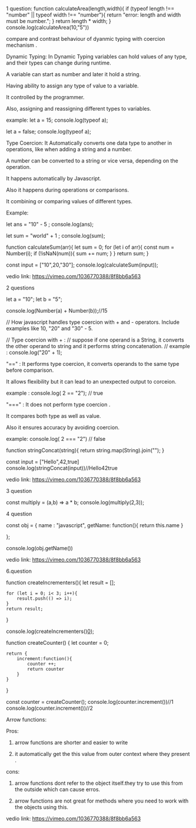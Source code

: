 1 question:
function calculateArea(length,width){
    if (typeof length !== "number" || typeof width !== "number"){
        return "error: length and width must be number.";
    }
    return length * width;
}
console.log(calculateArea(10,"5"))


compare and contrast behaviour of dyanmic typing with coercion mechanism .

Dynamic Typing: 
In Dynamic Typing variables can hold values of any type, and their types can change during runtime.

A variable can start as number and later it hold a string.

Having ability to assign any type of value to a variable.

It controlled by the programmer.

Also, assigning and reassigning different types to variables.

example:
 let a = 15;
 console.log(typeof a);

 let a = false;
 console.log(typeof a);


Type Coercion:
It Automatically converts one data type to another in operations, like when adding a string and a number.

A number can be converted to a string or vice versa, depending on the operation.

It happens automatically by Javascript.

Also it happens during operations or comparisons.

It combining or comparing values of different types.

Example:

let ans = "10" - 5 ;
console.log(ans);

let sum = "world" + 1 ;
console.log(sum);



function calculateSum(arr){
    let sum = 0;
    for (let i of arr){
        const num = Number(i);
        if (!isNaN(num)){
            sum += num;
        }
    }
    return sum;
}

const input = ["10",20,"30"];
console.log(calculateSum(input));


vedio link: https://vimeo.com/1036770388/8f8bb6a563


2 questions

let a = "10";
let b = "5";

console.log(Number(a) + Number(b));//15


// How javascript handles type coercion with + and - operators. Include examples like 10, "20" and "30" - 5.

// Type coercion with + :
// suppose if one operand is a String, it converts the other operand to string and it performs string concatenation.
// example : console.log("20" + 1);



"==" : 
It performs type coercion, it converts operands to the same type before comparison.

It allows flexibility but it can lead to an unexpected output to corceion.

example :
console.log( 2 == "2"); // true

"===" :
It does not perform type coercion .

It compares both type as well as value.

Also it ensures accuracy by avoiding  coercion.

example:
console.log( 2 === "2") // false




function stringConcat(string){
    return string.map(String).join("");
}

const input = ["Hello",42,true]
console.log(stringConcat(input))//Hello42true


vedio link: https://vimeo.com/1036770388/8f8bb6a563



3 question


const  multiply = (a,b) => a * b;
console.log(multiply(2,3));



4 question

const obj = {
    name : "javascript",
    getName: function(){
        return this.name
    }

};

console.log(obj.getName())

vedio link: https://vimeo.com/1036770388/8f8bb6a563


6.question

function createIncrementers(){
    let result = [];

    for (let i = 0; i< 3; i++){
        result.push(() => i);
    }
    return result;
}

console.log(createIncrementers()[0]());






function createCounter() {
    let counter = 0;

    return {
        increment:function(){
            counter ++;
            return counter
        }
    }
}

const counter = createCounter();
console.log(counter.increment())//1
console.log(counter.increment())//2




Arrow functions:

Pros:
1. arrow functions are shorter and easier to write

2. it automatically get the this value from outer context where they present .

cons:
1.  arrow functions dont refer to the object itself.they try to use this from the outside which can cause erros.

2. arrow functions are not great for methods where  you need to work with the objects using this.


vedio link: https://vimeo.com/1036770388/8f8bb6a563